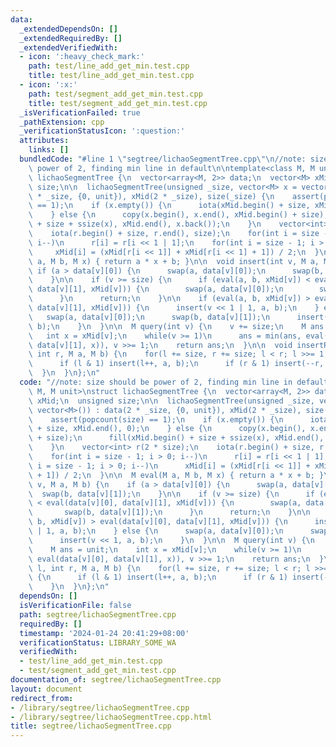 ```yaml
---
data:
  _extendedDependsOn: []
  _extendedRequiredBy: []
  _extendedVerifiedWith:
  - icon: ':heavy_check_mark:'
    path: test/line_add_get_min.test.cpp
    title: test/line_add_get_min.test.cpp
  - icon: ':x:'
    path: test/segment_add_get_min.test.cpp
    title: test/segment_add_get_min.test.cpp
  _isVerificationFailed: true
  _pathExtension: cpp
  _verificationStatusIcon: ':question:'
  attributes:
    links: []
  bundledCode: "#line 1 \"segtree/lichaoSegmentTree.cpp\"\n//note: size should be\
    \ power of 2, finding min line in default\n\ntemplate<class M, M unit>\nstruct\
    \ lichaoSegmentTree {\n  vector<array<M, 2>> data;\n  vector<M> xMid;\n  unsigned\
    \ size;\n\n  lichaoSegmentTree(unsigned _size, vector<M> x = vector<M>()) : data(2\
    \ * _size, {0, unit}), xMid(2 * _size), size(_size) {\n    assert(popcount(size)\
    \ == 1);\n    if (x.empty()) {\n      iota(xMid.begin() + size, xMid.end(), 0);\n\
    \    } else {\n      copy(x.begin(), x.end(), xMid.begin() + size);\n      fill(xMid.begin()\
    \ + size + ssize(x), xMid.end(), x.back());\n    }\n    vector<int> r(2 * size);\n\
    \    iota(r.begin() + size, r.end(), size);\n    for(int i = size - 1; i > 0;\
    \ i--)\n      r[i] = r[i << 1 | 1];\n    for(int i = size - 1; i > 0; i--)\n \
    \     xMid[i] = (xMid[r[i << 1]] + xMid[r[i << 1] + 1]) / 2;\n  }\n\n  M eval(M\
    \ a, M b, M x) { return a * x + b; }\n\n  void insert(int v, M a, M b) {\n   \
    \ if (a > data[v][0]) {\n      swap(a, data[v][0]);\n      swap(b, data[v][1]);\n\
    \    }\n\n    if (v >= size) {\n      if (eval(a, b, xMid[v]) < eval(data[v][0],\
    \ data[v][1], xMid[v])) {\n        swap(a, data[v][0]);\n        swap(b, data[v][1]);\n\
    \      }\n      return;\n    }\n\n    if (eval(a, b, xMid[v]) > eval(data[v][0],\
    \ data[v][1], xMid[v])) {\n      insert(v << 1 | 1, a, b);\n    } else {\n   \
    \   swap(a, data[v][0]);\n      swap(b, data[v][1]);\n      insert(v << 1, a,\
    \ b);\n    }\n  }\n\n  M query(int v) {\n    v += size;\n    M ans = unit;\n \
    \   int x = xMid[v];\n    while(v >= 1)\n      ans = min(ans, eval(data[v][0],\
    \ data[v][1], x)), v >>= 1;\n    return ans;\n  }\n\n  void insertRange(int l,\
    \ int r, M a, M b) {\n    for(l += size, r += size; l < r; l >>= 1, r >>= 1) {\n\
    \      if (l & 1) insert(l++, a, b);\n      if (r & 1) insert(--r, a, b);\n  \
    \  }\n  }\n};\n"
  code: "//note: size should be power of 2, finding min line in default\n\ntemplate<class\
    \ M, M unit>\nstruct lichaoSegmentTree {\n  vector<array<M, 2>> data;\n  vector<M>\
    \ xMid;\n  unsigned size;\n\n  lichaoSegmentTree(unsigned _size, vector<M> x =\
    \ vector<M>()) : data(2 * _size, {0, unit}), xMid(2 * _size), size(_size) {\n\
    \    assert(popcount(size) == 1);\n    if (x.empty()) {\n      iota(xMid.begin()\
    \ + size, xMid.end(), 0);\n    } else {\n      copy(x.begin(), x.end(), xMid.begin()\
    \ + size);\n      fill(xMid.begin() + size + ssize(x), xMid.end(), x.back());\n\
    \    }\n    vector<int> r(2 * size);\n    iota(r.begin() + size, r.end(), size);\n\
    \    for(int i = size - 1; i > 0; i--)\n      r[i] = r[i << 1 | 1];\n    for(int\
    \ i = size - 1; i > 0; i--)\n      xMid[i] = (xMid[r[i << 1]] + xMid[r[i << 1]\
    \ + 1]) / 2;\n  }\n\n  M eval(M a, M b, M x) { return a * x + b; }\n\n  void insert(int\
    \ v, M a, M b) {\n    if (a > data[v][0]) {\n      swap(a, data[v][0]);\n    \
    \  swap(b, data[v][1]);\n    }\n\n    if (v >= size) {\n      if (eval(a, b, xMid[v])\
    \ < eval(data[v][0], data[v][1], xMid[v])) {\n        swap(a, data[v][0]);\n \
    \       swap(b, data[v][1]);\n      }\n      return;\n    }\n\n    if (eval(a,\
    \ b, xMid[v]) > eval(data[v][0], data[v][1], xMid[v])) {\n      insert(v << 1\
    \ | 1, a, b);\n    } else {\n      swap(a, data[v][0]);\n      swap(b, data[v][1]);\n\
    \      insert(v << 1, a, b);\n    }\n  }\n\n  M query(int v) {\n    v += size;\n\
    \    M ans = unit;\n    int x = xMid[v];\n    while(v >= 1)\n      ans = min(ans,\
    \ eval(data[v][0], data[v][1], x)), v >>= 1;\n    return ans;\n  }\n\n  void insertRange(int\
    \ l, int r, M a, M b) {\n    for(l += size, r += size; l < r; l >>= 1, r >>= 1)\
    \ {\n      if (l & 1) insert(l++, a, b);\n      if (r & 1) insert(--r, a, b);\n\
    \    }\n  }\n};\n"
  dependsOn: []
  isVerificationFile: false
  path: segtree/lichaoSegmentTree.cpp
  requiredBy: []
  timestamp: '2024-01-24 20:41:29+08:00'
  verificationStatus: LIBRARY_SOME_WA
  verifiedWith:
  - test/line_add_get_min.test.cpp
  - test/segment_add_get_min.test.cpp
documentation_of: segtree/lichaoSegmentTree.cpp
layout: document
redirect_from:
- /library/segtree/lichaoSegmentTree.cpp
- /library/segtree/lichaoSegmentTree.cpp.html
title: segtree/lichaoSegmentTree.cpp
---
```

